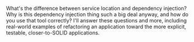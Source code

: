 What's the difference between service location and dependency injection? Why is this dependency injection thing such a big deal anyway, and how do you use that tool correctly? I'll answer these questions and more, including real-world examples of refactoring an application toward the more explicit, testable, closer-to-SOLID applications.
